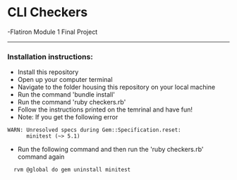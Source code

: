 # CLI Checkers
-Flatiron Module 1 Final Project

---
### Installation instructions:
- Install this repository
- Open up your computer terminal
- Navigate to the folder housing this repository on your local machine
- Run the command 'bundle install'
- Run the command 'ruby checkers.rb'
- Follow the instructions printed on the temrinal and have fun!
- Note: If you get the following error
```shell
WARN: Unresolved specs during Gem::Specification.reset:
      minitest (~> 5.1)
```
- Run the following command and then run the 'ruby checkers.rb' command again
```shell
  rvm @global do gem uninstall minitest
```
